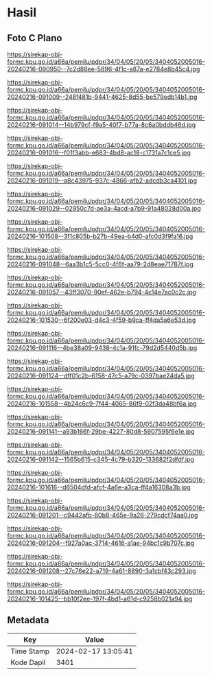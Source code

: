 # Hasil

## Foto C Plano

https://sirekap-obj-formc.kpu.go.id/a66a/pemilu/pdpr/34/04/05/20/05/3404052005016-20240216-090950--7c2d88ee-5896-4f1c-a87a-e2784e8b45c4.jpg

https://sirekap-obj-formc.kpu.go.id/a66a/pemilu/pdpr/34/04/05/20/05/3404052005016-20240216-091009--248f481b-9441-4625-8d55-be579edb14b1.jpg

https://sirekap-obj-formc.kpu.go.id/a66a/pemilu/pdpr/34/04/05/20/05/3404052005016-20240216-091014--14b979cf-f9a5-40f7-b77a-8c6a0bddb46d.jpg

https://sirekap-obj-formc.kpu.go.id/a66a/pemilu/pdpr/34/04/05/20/05/3404052005016-20240216-091016--f01f3abb-e683-4bd8-ac18-c1731a7c1ce5.jpg

https://sirekap-obj-formc.kpu.go.id/a66a/pemilu/pdpr/34/04/05/20/05/3404052005016-20240216-091019--a8c43975-937c-4866-afb2-adcdb3ca4101.jpg

https://sirekap-obj-formc.kpu.go.id/a66a/pemilu/pdpr/34/04/05/20/05/3404052005016-20240216-091029--02950c7d-ae3a-4acd-a7b9-91a48028d00a.jpg

https://sirekap-obj-formc.kpu.go.id/a66a/pemilu/pdpr/34/04/05/20/05/3404052005016-20240216-101508--3f1c805b-b27b-49ea-b4d0-afc0d3f9fa16.jpg

https://sirekap-obj-formc.kpu.go.id/a66a/pemilu/pdpr/34/04/05/20/05/3404052005016-20240216-091048--6aa3b1c5-5cc0-4f6f-aa79-2d8eae71787f.jpg

https://sirekap-obj-formc.kpu.go.id/a66a/pemilu/pdpr/34/04/05/20/05/3404052005016-20240216-091057--43ff3070-90ef-462e-b794-4c14e7ac0c2c.jpg

https://sirekap-obj-formc.kpu.go.id/a66a/pemilu/pdpr/34/04/05/20/05/3404052005016-20240216-101530--6f200e03-d4c3-4f59-b9ca-ff4da5a6e53d.jpg

https://sirekap-obj-formc.kpu.go.id/a66a/pemilu/pdpr/34/04/05/20/05/3404052005016-20240216-091116--4be38a09-9438-4c1a-91fc-79d2d5440d5b.jpg

https://sirekap-obj-formc.kpu.go.id/a66a/pemilu/pdpr/34/04/05/20/05/3404052005016-20240216-091124--dff01c2b-6158-47c5-a79c-0397bae24da5.jpg

https://sirekap-obj-formc.kpu.go.id/a66a/pemilu/pdpr/34/04/05/20/05/3404052005016-20240216-101558--4b24c6c9-7f44-4065-86f9-02f3da48bf6a.jpg

https://sirekap-obj-formc.kpu.go.id/a66a/pemilu/pdpr/34/04/05/20/05/3404052005016-20240216-091141--a93b166f-29be-4227-80d8-5907595f6e1e.jpg

https://sirekap-obj-formc.kpu.go.id/a66a/pemilu/pdpr/34/04/05/20/05/3404052005016-20240216-091142--1565b615-c345-4c79-b320-133682f2dfdf.jpg

https://sirekap-obj-formc.kpu.go.id/a66a/pemilu/pdpr/34/04/05/20/05/3404052005016-20240216-101616--d6504dfd-afcf-4a6e-a3ca-ff4a16308a3b.jpg

https://sirekap-obj-formc.kpu.go.id/a66a/pemilu/pdpr/34/04/05/20/05/3404052005016-20240216-091201--c9442afb-80b8-465e-9a26-279cdcf74aa0.jpg

https://sirekap-obj-formc.kpu.go.id/a66a/pemilu/pdpr/34/04/05/20/05/3404052005016-20240216-091204--f927a0ac-3714-4616-a1ae-94bc1c9b707c.jpg

https://sirekap-obj-formc.kpu.go.id/a66a/pemilu/pdpr/34/04/05/20/05/3404052005016-20240216-091208--27c76e22-a719-4a61-8890-3a1cbf43c293.jpg

https://sirekap-obj-formc.kpu.go.id/a66a/pemilu/pdpr/34/04/05/20/05/3404052005016-20240216-101425--bb10f2ee-197f-4bd1-a61d-c9258b021a94.jpg


## Metadata

| Key        | Value               |
| ---------- | ------------------- |
| Time Stamp | 2024-02-17 13:05:41 |
| Kode Dapil | 3401                |



